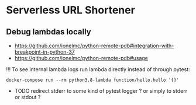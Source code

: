 
# Serverless URL Shortener

## Debug lambdas locally

- https://github.com/ionelmc/python-remote-pdb#integration-with-breakpoint-in-python-37
- https://github.com/ionelmc/python-remote-pdb#usage

!!! To see internal lambda logs run lambda directly instead of through pytest:
```
docker-compose run --rm python3.8-lambda function/hello.hello '{}'
```

- TODO redirect stderr to some kind of pytest logger ? or simply to stderr or stdout ?
